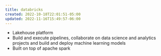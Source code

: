 ```yaml
---
title: databricks
created: 2022-10-18T22:01:51-05:00
updated: 2022-11-16T15:49:57-06:00
---
```


- Lakehouse platform
- Build and execute pipelines, collaborate on data science and analytics projects and build and deploy machine learning models
- Built on top of apache spark
